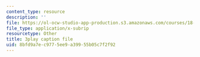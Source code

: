 ```yaml
---
content_type: resource
description: ''
file: https://ol-ocw-studio-app-production.s3.amazonaws.com/courses/18-06sc-linear-algebra-fall-2011/8bfd9a7ec9775ee9a39955b05c7f2f92_OsHY7ycgbaE.vtt
file_type: application/x-subrip
resourcetype: Other
title: 3play caption file
uid: 8bfd9a7e-c977-5ee9-a399-55b05c7f2f92
---
```

